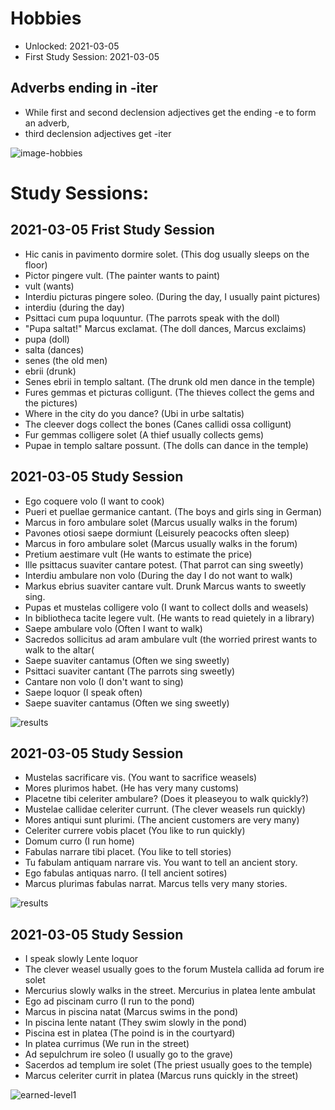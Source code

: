 # Hobbies
* Unlocked: 2021-03-05
* First Study Session: 2021-03-05

## Adverbs ending in -iter
* While first and second declension adjectives get the ending -e to form an adverb, 
* third declension adjectives get -iter

![image-hobbies](https://github.com/EO4wellness/T-I-L/blob/main/polyglot/latin/Castle-3/Images/Latin-Hobbies.jpg)

# Study Sessions:

## 2021-03-05 Frist Study Session 
* Hic canis in pavimento dormire solet. (This dog usually sleeps on the floor)
* Pictor pingere vult. (The painter wants to paint)
* vult (wants)
* Interdiu picturas pingere soleo.  (During the day, I usually paint pictures)
* interdiu (during the day)
* Psittaci cum pupa loquuntur. (The parrots speak with the doll) 
* "Pupa saltat!" Marcus exclamat. (The doll dances, Marcus exclaims)
* pupa (doll)
* salta (dances)
* senes (the old men)
* ebrii (drunk)
* Senes ebrii in templo saltant. (The drunk old men dance in the temple)
* Fures gemmas et picturas colligunt. (The thieves collect the gems and the pictures)
* Where in the city do you dance? (Ubi in urbe saltatis)
* The cleever dogs collect the bones (Canes callidi ossa colligunt)
* Fur gemmas colligere solet (A thief usually collects gems)
* Pupae in templo saltare possunt. (The dolls can dance in the temple)


## 2021-03-05 Study Session 
* Ego coquere volo (I want to cook)
* Pueri et puellae germanice cantant. (The boys and girls sing in German) 
* Marcus in foro ambulare solet (Marcus usually walks in the forum)
* Pavones otiosi saepe dormiunt (Leisurely peacocks often sleep)
* Marcus in foro ambulare solet (Marcus usually walks in the forum)
* Pretium aestimare vult (He wants to estimate the price)
* Ille psittacus suaviter cantare potest. (That parrot can sing sweetly)
* Interdiu ambulare non volo (During the day I do not want to walk)
* Markus ebrius suaviter cantare vult. Drunk Marcus wants to sweetly sing. 
* Pupas et mustelas colligere volo (I want to collect dolls and weasels)
* In bibliotheca tacite legere vult. (He wants to read quietely in a library) 
* Saepe ambulare volo (Often I want to walk)
* Sacredos sollicitus ad aram ambulare vult (the worried prirest wants to walk to the altar(
* Saepe suaviter cantamus (Often we sing sweetly) 
* Psittaci suaviter cantant (The parrots sing sweetly)
* Cantare non volo (I don't want to sing)
* Saepe loquor (I speak often)
* Saepe suaviter cantamus (Often we sing sweetly)

![results](https://github.com/EO4wellness/T-I-L/blob/main/polyglot/latin/Castle-3/Images/2021-03-05-hobbies.png)


## 2021-03-05 Study Session 
* Mustelas sacrificare vis. (You want to sacrifice weasels)
* Mores plurimos habet. (He has very many customs)
* Placetne tibi celeriter ambulare? (Does it pleaseyou to walk quickly?)
* Mustelae callidae celeriter currunt. (The clever weasels run quickly)
* Mores antiqui sunt plurimi. (The ancient customers are very many) 
* Celeriter currere vobis placet (You like to run quickly) 
* Domum curro (I run home)
* Fabulas narrare tibi placet. (You like to tell stories)
* Tu fabulam antiquam narrare vis. You want to tell an ancient story. 
* Ego fabulas antiquas narro. (I tell ancient sotires)
* Marcus plurimas fabulas narrat. Marcus tells very many stories. 

![results](https://github.com/EO4wellness/T-I-L/blob/main/polyglot/latin/Castle-3/Images/2021-03-05-lesson%20results.png)

## 2021-03-05 Study Session 
* I speak slowly Lente loquor 
* The clever weasel usually goes to the forum Mustela callida ad forum ire solet 
* Mercurius slowly walks in the street. Mercurius in platea lente ambulat 
* Ego ad piscinam curro (I run to the pond)
* Marcus in piscina natat (Marcus swims in the pond) 
* In piscina lente natant (They swim slowly in the pond)
* Piscina est in platea (The poind is in the courtyard)
* In platea currimus (We run in the street)
* Ad sepulchrum ire soleo (I usually go to the grave)
* Sacerdos ad templum ire solet (The priest usually goes to the temple)
* Marcus celeriter currit in platea (Marcus runs quickly in the street)


![earned-level1](https://github.com/EO4wellness/T-I-L/blob/main/polyglot/latin/Castle-3/Images/2021-03-05_LATIN-hobies-earned-crown-level1.png)
